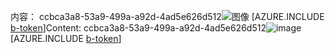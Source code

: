 <span data-ttu-id="23471-101">内容： ccbca3a8-53a9-499a-a92d-4ad5e626d512![图像](0b6a84e8-d340-4e5a-905b-38027bdc461f.png)
[AZURE.INCLUDE [b-token](3fdcdac6-e71a-4182-a230-3a20f89b9e93.md)]</span><span class="sxs-lookup"><span data-stu-id="23471-101">Content: ccbca3a8-53a9-499a-a92d-4ad5e626d512![image](0b6a84e8-d340-4e5a-905b-38027bdc461f.png)
[AZURE.INCLUDE [b-token](3fdcdac6-e71a-4182-a230-3a20f89b9e93.md)]</span></span>
